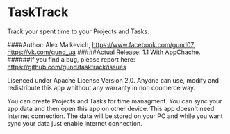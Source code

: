 TaskTrack
=========

Track your spent time to your Projects and Tasks.

####Author: Alex Malkevich, https://www.facebook.com/gund07, https://vk.com/gund_ua
#####Actual Release: 1.1 With AppChache.
######If you find a bug, please report here: https://github.com/gund/tasktrack/issues

Lisenced under Apache License Version 2.0. Anyone can use, modify and redistribute this app whithout any warranty in non coomerce way.

You can create Projects and Tasks for time managment.
You can sync your app data and then open this app on
other device. This app doesn't need Internet connection.
The data will be stored on your PC and while you want
sync your data just enable Internet connection.
